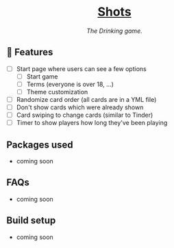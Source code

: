<h1 align="center">
  <a href="">Shots</a>
</h1>

<p align="center"><i>
The Drinking game.
</i></p>

## 🚀 Features

- [ ] Start page where users can see a few options
  - [ ] Start game
  - [ ] Terms (everyone is over 18, ...)
  - [ ] Theme customization
- [ ] Randomize card order (all cards are in a YML file)
- [ ] Don't show cards which were already shown
- [ ] Card swiping to change cards (similar to Tinder)
- [ ] Timer to show players how long they've been playing

## Packages used
- coming soon

## FAQs
- coming soon

## Build setup
- coming soon